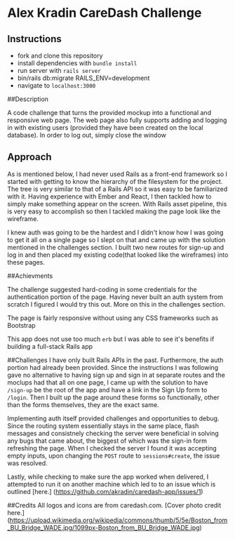 # Alex Kradin CareDash Challenge

## Instructions

* fork and clone this repository
* install dependencies with `bundle install`
* run server with `rails server`
* bin/rails db:migrate RAILS_ENV=development
* navigate to `localhost:3000`

##Description

A code challenge that turns the provided mockup into a functional and responsive
web page. The web page also fully supports adding and logging in with existing
users (provided they have been created on the local database). In order to log
out, simply close the window

## Approach
As is mentioned below, I had never used Rails as a front-end framework so I started
with getting to know the hierarchy of the filesystem for the project. The tree
is very similar to that of a Rails API so it was easy to be familiarized with it.
Having experience with Ember and React, I then tackled how to simply make something
appear on the screen. With Rails asset pipeline, this is very easy to accomplish
so then I tackled making the page look like the wireframe.

I knew auth was going to be the hardest and I didn't know how I was going to
get it all on a single page so I slept on that and came up with the solution
mentioned in the challenges section. I built two new routes for sign-up and
log in and then placed my existing code(that looked like the wireframes) into these
pages.

##Achievments

The challenge suggested hard-coding in some credentials for the authentication
portion of the page. Having never built an auth system from scratch I figured
I would try this out. More on this in the challenges section.

The page is fairly responsive without using any CSS frameworks such as
Bootstrap

This app does not use too much `erb` but I was able to see it's benefits
if building a full-stack Rails app

##Challenges
I have only built Rails APIs in the past. Furthermore, the auth portion had already
been provided. Since the instructions I was following gave no alternative to having
sign up and sign in at separate routes and the moclups had that all on one page,
 I came up with the solution to have `/sign-up` be the root of the app and have
a link in the Sign Up form to `/login`. Then I built up the page around these
forms so functionally, other than the forms themselves, they are the exact same.

Implementing auth itself provided challenges and opportunities to debug. Since
the routing system essentially stays in the same place, flash messages and
consistnely checking the server were beneficial in solving any bugs that came
about, the biggest of which was the sign-in form refreshing the page.
When I checked the server I found it was accepting empty inputs, upon changing
the `POST` route to `sessions#create`, the issue was resolved.

Lastly, while checking to make sure the app worked when delivered, I attempted
to run it on another machine which led to to an issue which is outlined [here.]
(https://github.com/akradin/caredash-app/issues/1)


##Credits
All logos and icons are from caredash.com. [Cover photo credit here.]
(https://upload.wikimedia.org/wikipedia/commons/thumb/5/5e/Boston_from_BU_Bridge_WADE.jpg/1099px-Boston_from_BU_Bridge_WADE.jpg)
